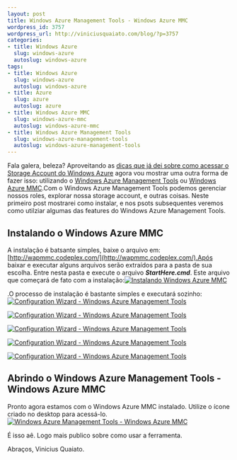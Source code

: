 ```yaml
--- 
layout: post
title: Windows Azure Management Tools - Windows Azure MMC
wordpress_id: 3757
wordpress_url: http://viniciusquaiato.com/blog/?p=3757
categories: 
- title: Windows Azure
  slug: windows-azure
  autoslug: windows-azure
tags: 
- title: Windows Azure
  slug: windows-azure
  autoslug: windows-azure
- title: Azure
  slug: azure
  autoslug: azure
- title: Windows Azure MMC
  slug: windows-azure-mmc
  autoslug: windows-azure-mmc
- title: Windows Azure Management Tools
  slug: windows-azure-management-tools
  autoslug: windows-azure-management-tools
---
```

Fala galera, beleza? Aproveitando as [dicas que já dei sobre como acessar o Storage Account do Windows Azure](http://viniciusquaiato.com/blog/azure-storage-explorer-e-cerebrata-cloud-storage-studio/) agora vou mostrar uma outra forma de fazer isso: utilizando o [Windows Azure Management Tools](http://wapmmc.codeplex.com/) ou [Windows Azure MMC](http://wapmmc.codeplex.com/).Com o Windows Azure Management Tools podemos gerenciar nossos roles, explorar nossa storage account, e outras coisas. Neste primeiro post mostrarei como instalar, e nos psots subsequentes veremos como utilziar algumas das features do Windows Azure Management Tools.

## Instalando o Windows Azure MMC


A instalação é batsante simples, baixe o arquivo em: [http://wapmmc.codeplex.com/](http://wapmmc.codeplex.com/).Após baixar e executar alguns arquivos serão extraídos para a pasta de sua escolha. Entre nesta pasta e execute o arquivo **_StartHere.cmd_**. Este arquivo que começará de fato com a instalação:[![Instalando Windows Azure MMC](http://viniciusquaiato.com/images_posts/AzureMMC_2011-07-14_19-04-11-300x182.png "Instalando Windows Azure MMC")](http://viniciusquaiato.com/images_posts/AzureMMC_2011-07-14_19-04-11.png)



.O processo de instalação é bastante simples e executará sozinho:[![Configuration Wizard - Windows Azure Management Tools](http://viniciusquaiato.com/images_posts/Configuration-Wizard-Windows-Azure-Management-Tools_2011-07-14_14-43-52-300x193.png "Configuration Wizard - Windows Azure Management Tools")](http://viniciusquaiato.com/images_posts/Configuration-Wizard-Windows-Azure-Management-Tools_2011-07-14_14-43-52.png)



[![Configuration Wizard - Windows Azure Management Tools](http://viniciusquaiato.com/images_posts/Configuration-Wizard-Windows-Azure-Management-Tools_2011-07-14_14-44-00-300x193.png "Configuration Wizard - Windows Azure Management Tools")](http://viniciusquaiato.com/images_posts/Configuration-Wizard-Windows-Azure-Management-Tools_2011-07-14_14-44-00.png)



[![Configuration Wizard - Windows Azure Management Tools](http://viniciusquaiato.com/images_posts/Configuration-Wizard-Windows-Azure-Management-Tools_2011-07-14_14-44-14-300x193.png "Configuration Wizard - Windows Azure Management Tools")](http://viniciusquaiato.com/images_posts/Configuration-Wizard-Windows-Azure-Management-Tools_2011-07-14_14-44-14.png)



[![Configuration Wizard - Windows Azure Management Tools](http://viniciusquaiato.com/images_posts/Configuration-Wizard-Windows-Azure-Management-Tools_2011-07-14_14-44-29-300x193.png "Configuration Wizard - Windows Azure Management Tools")](http://viniciusquaiato.com/images_posts/Configuration-Wizard-Windows-Azure-Management-Tools_2011-07-14_14-44-29.png)



[![Configuration Wizard - Windows Azure Management Tools](http://viniciusquaiato.com/images_posts/Configuration-Wizard-Windows-Azure-Management-Tools_2011-07-14_14-49-07-300x193.png "Configuration Wizard - Windows Azure Management Tools")](http://viniciusquaiato.com/images_posts/Configuration-Wizard-Windows-Azure-Management-Tools_2011-07-14_14-49-07.png)



## Abrindo o Windows Azure Management Tools - Windows Azure MMC


Pronto agora estamos com o Windows Azure MMC instalado. Utilize o ícone criado no desktop para acessá-lo.[![Windows Azure Management Tools - Windows Azure MMC](http://viniciusquaiato.com/images_posts/WindowsAzureMmc-Console-Root_2011-07-14_14-50-47-300x205.png "Windows Azure Management Tools - Windows Azure MMC")](http://viniciusquaiato.com/images_posts/WindowsAzureMmc-Console-Root_2011-07-14_14-50-47.png)

É isso aê. Logo mais publico sobre como usar a ferramenta.

Abraços,
Vinicius Quaiato.
